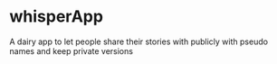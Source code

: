 # whisperApp
A dairy app to let people share their stories with publicly with pseudo names and keep private versions
